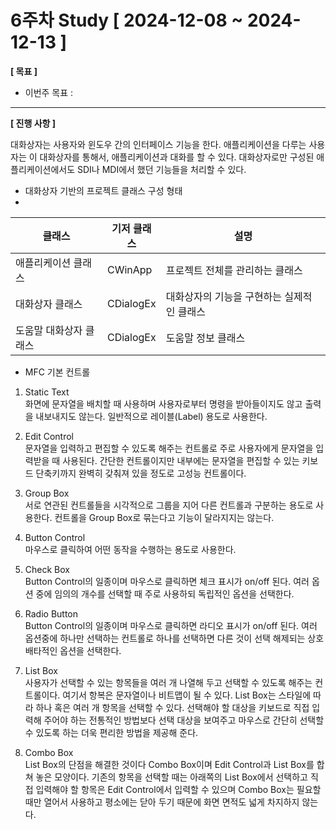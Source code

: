 # 6주차 Study [ 2024-12-08 ~ 2024-12-13 ]

**[ 목표 ]**
- 이번주 목표 : 
-----

**[ 진행 사항 ]**

대화상자는 사용자와 윈도우 간의 인터페이스 기능을 한다. 애플리케이션을 다루는 사용자는 이 대화상자를 통해서, 애플리케이션과 대화를 할 수 있다. 대화상자로만 구성된 애플리케이션에서도 SDI나 MDI에서 했던 기능들을 처리할 수 있다.

* 대화상자 기반의 프로젝트 클래스 구성 형태
* 
| 클래스 | 기저 클래스 | 설명 |
|---|---|---|
| 애플리케이션 클래스 | CWinApp | 프로젝트 전체를 관리하는 클래스 |
| 대화상자 클래스 | CDialogEx | 대화상자의 기능을 구현하는 실제적인 클래스 |
| 도움말 대화상자 클래스 | CDialogEx | 도움말 정보 클래스 |

* MFC 기본 컨트롤

1) Static Text<br>
화면에 문자열을 배치할 때 사용하며 사용자로부터 명령을 받아들이지도 않고 출력을 내보내지도 않는다. 일반적으로 레이블(Label) 용도로 사용한다.

2) Edit Control<br>
문자열을 입력하고 편집할 수 있도록 해주는 컨트롤로 주로 사용자에게 문자열을 입력받을 때 사용된다. 간단한 컨트롤이지만 내부에는 문자열을 편집할 수 있는 키보드 단축키까지 완벽히 갖춰져 있을 정도로 고성능 컨트롤이다.

3) Group Box<br>
서로 연관된 컨트롤들을 시각적으로 그룹을 지어 다른 컨트롤과 구분하는 용도로 사용한다. 컨트롤을 Group Box로 묶는다고 기능이 달라지지는 않는다.

4) Button Control<br>
마우스로 클릭하여 어떤 동작을 수행하는 용도로 사용한다.

5) Check Box<br>
Button Control의 일종이며 마우스로 클릭하면 체크 표시가 on/off 된다. 여러 옵션 중에 임의의 개수를 선택할 때 주로 사용하되 독립적인 옵션을 선택한다.

6) Radio Button<br>
Button Control의 일종이며 마우스로 클릭하면 라디오 표시가 on/off 된다. 여러 옵션중에 하나만 선택하는 컨트롤로 하나를 선택하면 다른 것이 선택 해제되는 상호 배타적인 옵션을 선택한다.

7) List Box<br>
사용자가 선택할 수 있는 항목들을 여러 개 나열해 두고 선택할 수 있도록 해주는 컨트롤이다. 여기서 항복은 문자열이나 비트맵이 될 수 있다. List Box는 스타일에 따라 하나 혹은 여러 개 항목을 선택할 수 있다. 선택해야 할 대상을 키보드로 직접 입력해 주어야 하는 전통적인 방법보다 선택 대상을 보여주고 마우스로 간단히 선택할 수 있도록 하는 더욱 편리한 방법을 제공해 준다.

8) Combo Box<br>
List Box의 단점을 해결한 것이다 Combo Box이며 Edit Control과 List Box를 합쳐 놓은 모양이다. 기존의 항목을 선택할 때는 아래쪽의 List Box에서 선택하고 직접 입력해야 할 항목은 Edit Control에서 입력할 수 있으며 Combo Box는 필요할 때만 열어서 사용하고 평소에는 닫아 두기 때문에 화면 면적도 넓게 차지하지 않는다.
